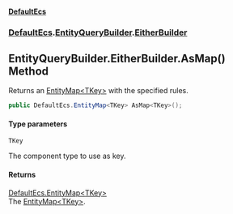 #### [DefaultEcs](DefaultEcs.md 'DefaultEcs')
### [DefaultEcs](DefaultEcs.md#DefaultEcs 'DefaultEcs').[EntityQueryBuilder](EntityQueryBuilder.md 'DefaultEcs.EntityQueryBuilder').[EitherBuilder](EntityQueryBuilder.EitherBuilder.md 'DefaultEcs.EntityQueryBuilder.EitherBuilder')

## EntityQueryBuilder.EitherBuilder.AsMap<TKey>() Method

Returns an [EntityMap&lt;TKey&gt;](EntityMap_TKey_.md 'DefaultEcs.EntityMap<TKey>') with the specified rules.

```csharp
public DefaultEcs.EntityMap<TKey> AsMap<TKey>();
```
#### Type parameters

<a name='DefaultEcs.EntityQueryBuilder.EitherBuilder.AsMap_TKey_().TKey'></a>

`TKey`

The component type to use as key.

#### Returns
[DefaultEcs.EntityMap&lt;](EntityMap_TKey_.md 'DefaultEcs.EntityMap<TKey>')[TKey](EntityQueryBuilder.EitherBuilder.AsMap_TKey_().md#DefaultEcs.EntityQueryBuilder.EitherBuilder.AsMap_TKey_().TKey 'DefaultEcs.EntityQueryBuilder.EitherBuilder.AsMap<TKey>().TKey')[&gt;](EntityMap_TKey_.md 'DefaultEcs.EntityMap<TKey>')  
The [EntityMap&lt;TKey&gt;](EntityMap_TKey_.md 'DefaultEcs.EntityMap<TKey>').